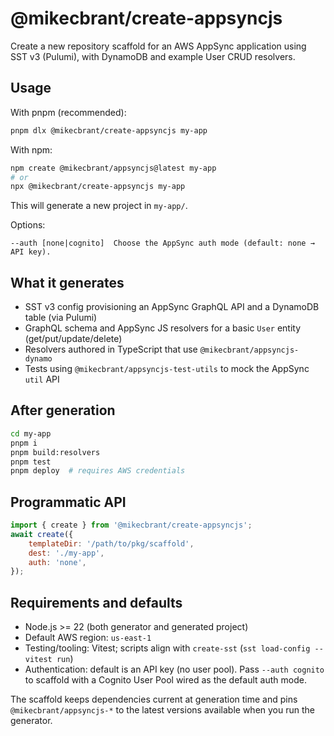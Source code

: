 # @mikecbrant/create-appsyncjs

Create a new repository scaffold for an AWS AppSync application using SST v3 (Pulumi), with DynamoDB and example User CRUD resolvers.

## Usage

With pnpm (recommended):

```bash
pnpm dlx @mikecbrant/create-appsyncjs my-app
```

With npm:

```bash
npm create @mikecbrant/appsyncjs@latest my-app
# or
npx @mikecbrant/create-appsyncjs my-app
```

This will generate a new project in `my-app/`.

Options:

```
--auth [none|cognito]  Choose the AppSync auth mode (default: none → API key).
```

## What it generates

- SST v3 config provisioning an AppSync GraphQL API and a DynamoDB table (via Pulumi)
- GraphQL schema and AppSync JS resolvers for a basic `User` entity (get/put/update/delete)
- Resolvers authored in TypeScript that use `@mikecbrant/appsyncjs-dynamo`
- Tests using `@mikecbrant/appsyncjs-test-utils` to mock the AppSync `util` API

## After generation

```bash
cd my-app
pnpm i
pnpm build:resolvers
pnpm test
pnpm deploy  # requires AWS credentials
```

## Programmatic API

```js
import { create } from '@mikecbrant/create-appsyncjs';
await create({
	templateDir: '/path/to/pkg/scaffold',
	dest: './my-app',
	auth: 'none',
});
```

## Requirements and defaults

- Node.js >= 22 (both generator and generated project)
- Default AWS region: `us-east-1`
- Testing/tooling: Vitest; scripts align with `create-sst` (`sst load-config -- vitest run`)
- Authentication: default is an API key (no user pool). Pass `--auth cognito` to scaffold with a Cognito User Pool wired as the default auth mode.

The scaffold keeps dependencies current at generation time and pins `@mikecbrant/appsyncjs-*` to the latest versions available when you run the generator.
